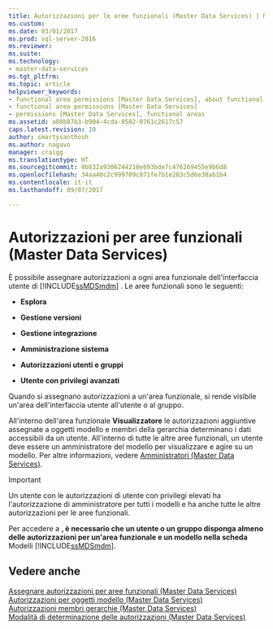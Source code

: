```yaml
---
title: Autorizzazioni per le aree funzionali (Master Data Services) | Microsoft Docs
ms.custom: 
ms.date: 03/01/2017
ms.prod: sql-server-2016
ms.reviewer: 
ms.suite: 
ms.technology:
- master-data-services
ms.tgt_pltfrm: 
ms.topic: article
helpviewer_keywords:
- functional area permissions [Master Data Services], about functional area permissions
- functional area permissions [Master Data Services]
- permissions [Master Data Services], functional areas
ms.assetid: a80b87b3-b904-4cda-8582-0761c2617c57
caps.latest.revision: 10
author: smartysanthosh
ms.author: nagavo
manager: craigg
ms.translationtype: HT
ms.sourcegitcommit: 0b832a9306244210e693bde7c476269455e9b6d8
ms.openlocfilehash: 34aa40c2c999709c871fe7b1e283c5d6e30ab1b4
ms.contentlocale: it-it
ms.lasthandoff: 09/07/2017

---
```

# <a name="functional-area-permissions-master-data-services"></a>Autorizzazioni per aree funzionali (Master Data Services)
  È possibile assegnare autorizzazioni a ogni area funzionale dell'interfaccia utente di [!INCLUDE[ssMDSmdm](../includes/ssmdsmdm-md.md)] . Le aree funzionali sono le seguenti:  
  
-   **Esplora**  
  
-   **Gestione versioni**  
  
-   **Gestione integrazione**  
  
-   **Amministrazione sistema**  
  
-   **Autorizzazioni utenti e gruppi**  
  
-   **Utente con privilegi avanzati**  
  
 Quando si assegnano autorizzazioni a un'area funzionale, si rende visibile un'area dell'interfaccia utente all'utente o al gruppo.  
  
 All'interno dell'area funzionale **Visualizzatore** le autorizzazioni aggiuntive assegnate a oggetti modello e membri della gerarchia determinano i dati accessibili da un utente. All'interno di tutte le altre aree funzionali, un utente deve essere un amministratore del modello per visualizzare e agire su un modello. Per altre informazioni, vedere [Amministratori &#40;Master Data Services&#41;](../master-data-services/administrators-master-data-services.md).  
  
> [!IMPORTANT]  
>  Un utente con le autorizzazioni di utente con privilegi elevati ha l'autorizzazione di amministratore per tutti i modelli e ha anche tutte le altre autorizzazioni per le aree funzionali.  
  
 Per accedere a **, è necessario che un utente o un gruppo disponga almeno delle autorizzazioni per un'area funzionale e un modello nella scheda** Modelli [!INCLUDE[ssMDSmdm](../includes/ssmdsmdm-md.md)].  
  
## <a name="see-also"></a>Vedere anche  
 [Assegnare autorizzazioni per aree funzionali &#40;Master Data Services&#41;](../master-data-services/assign-functional-area-permissions-master-data-services.md)   
 [Autorizzazioni per oggetti modello &#40;Master Data Services&#41;](../master-data-services/model-object-permissions-master-data-services.md)   
 [Autorizzazioni membri gerarchie &#40;Master Data Services&#41;](../master-data-services/hierarchy-member-permissions-master-data-services.md)   
 [Modalità di determinazione delle autorizzazioni &#40;Master Data Services&#41;](../master-data-services/how-permissions-are-determined-master-data-services.md)  
  
  
